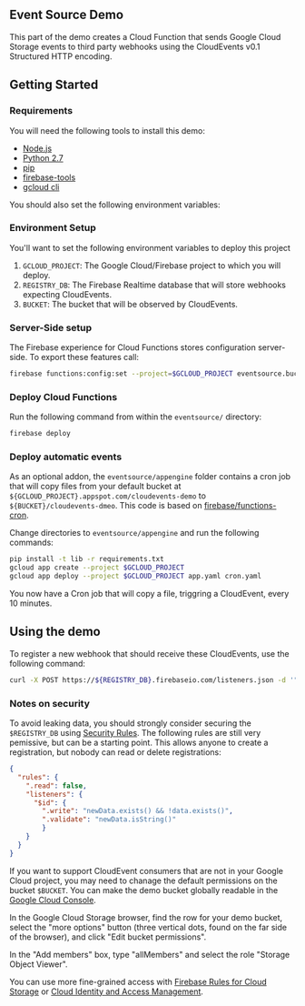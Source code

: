 ## Event Source Demo ##

This part of the demo creates a Cloud Function that sends Google Cloud Storage events to
third party webhooks using the CloudEvents v0.1 Structured HTTP encoding.

## Getting Started

### Requirements

You will need the following tools to install this demo:

* [Node.js](https://nodejs.org/en/download/package-manager/)
* [Python 2.7](https://www.python.org/downloads/)
* [pip](https://pip.pypa.io/en/stable/installing/)
* [firebase-tools](https://firebase.google.com/docs/cli/)
* [gcloud cli](https://cloud.google.com/sdk/gcloud/)

You should also set the following environment variables:

### Environment Setup

You'll want to set the following environment variables to deploy this project

1. `GCLOUD_PROJECT`: The Google Cloud/Firebase project to which you will deploy.
1. `REGISTRY_DB`: The Firebase Realtime database that will store webhooks expecting CloudEvents.
1. `BUCKET`: The bucket that will be observed by CloudEvents.

### Server-Side setup

The Firebase experience for Cloud Functions stores configuration server-side. To export these
features call:

```bash
firebase functions:config:set --project=$GCLOUD_PROJECT eventsource.bucket="$BUCKET" eventsource.registry_db="$REGISTRY_DB"
```

### Deploy Cloud Functions

Run the following command from within the `eventsource/` directory:

```bash
firebase deploy
```

### Deploy automatic events

As an optional addon, the `eventsource/appengine` folder contains a cron job that will copy files from your default bucket at
`${GCLOUD_PROJECT}.appspot.com/cloudevents-demo` to `${BUCKET}/cloudevents-dmeo`. This code is based on
[firebase/functions-cron](http://github.com/firebase/functions-cron).

Change directories to `eventsource/appengine` and run the following commands:

```bash
pip install -t lib -r requirements.txt
gcloud app create --project $GCLOUD_PROJECT
gcloud app deploy --project $GCLOUD_PROJECT app.yaml cron.yaml
```

You now have a Cron job that will copy a file, triggring a CloudEvent, every 10 minutes.

## Using the demo

To register a new webhook that should receive these CloudEvents, use the following command:

```bash
curl -X POST https://${REGISTRY_DB}.firebaseio.com/listeners.json -d '"<WebhookAddress>"'
```

### Notes on security

To avoid leaking data, you should strongly consider securing the `$REGISTRY_DB` using
[Security Rules](https://firebase.google.com/docs/database/security/quickstart). The following
rules are still very pemissive, but can be a starting point. This allows anyone to create
a registration, but nobody can read or delete registrations:


```json
{
  "rules": {
    ".read": false,
    "listeners": {
      "$id": {
      	".write": "newData.exists() && !data.exists()",
      	".validate": "newData.isString()"
    	}
  	}
  }
}
```

If you want to support CloudEvent consumers that are not in your Google Cloud project, you may
need to chanage the default permissions on the bucket `$BUCKET`. You can make the demo bucket
globally readable in the [Google Cloud Console](https://console.cloud.google.com/storage/browser).

In the Google Cloud Storage browser, find the row for your demo bucket, select the "more options"
button (three vertical dots, found on the far side of the browser), and click "Edit bucket
permissions". 

In the "Add members" box, type "allMembers" and select the role "Storage Object Viewer".

You can use more fine-grained access with [Firebase Rules for Cloud Storage](https://firebase.google.com/docs/storage/security/)
or [Cloud Identity and Access Management](https://cloud.google.com/storage/docs/access-control/iam).